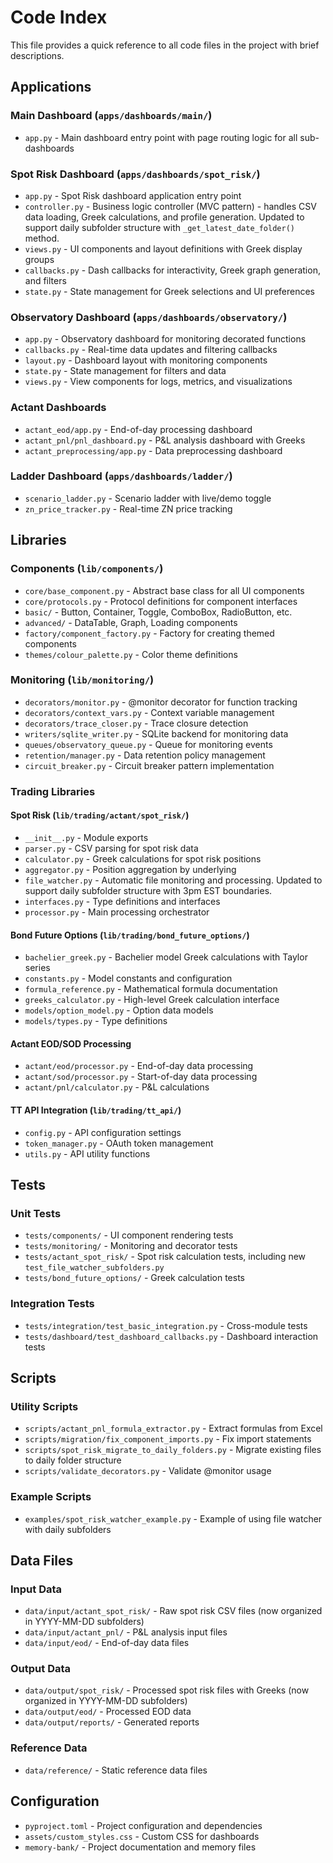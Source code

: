 # Code Index

This file provides a quick reference to all code files in the project with brief descriptions.

## Applications

### Main Dashboard (`apps/dashboards/main/`)
- `app.py` - Main dashboard entry point with page routing logic for all sub-dashboards

### Spot Risk Dashboard (`apps/dashboards/spot_risk/`)
- `app.py` - Spot Risk dashboard application entry point
- `controller.py` - Business logic controller (MVC pattern) - handles CSV data loading, Greek calculations, and profile generation. Updated to support daily subfolder structure with `_get_latest_date_folder()` method.
- `views.py` - UI components and layout definitions with Greek display groups
- `callbacks.py` - Dash callbacks for interactivity, Greek graph generation, and filters
- `state.py` - State management for Greek selections and UI preferences

### Observatory Dashboard (`apps/dashboards/observatory/`)
- `app.py` - Observatory dashboard for monitoring decorated functions
- `callbacks.py` - Real-time data updates and filtering callbacks
- `layout.py` - Dashboard layout with monitoring components
- `state.py` - State management for filters and data
- `views.py` - View components for logs, metrics, and visualizations

### Actant Dashboards
- `actant_eod/app.py` - End-of-day processing dashboard
- `actant_pnl/pnl_dashboard.py` - P&L analysis dashboard with Greeks
- `actant_preprocessing/app.py` - Data preprocessing dashboard

### Ladder Dashboard (`apps/dashboards/ladder/`)
- `scenario_ladder.py` - Scenario ladder with live/demo toggle
- `zn_price_tracker.py` - Real-time ZN price tracking

## Libraries

### Components (`lib/components/`)
- `core/base_component.py` - Abstract base class for all UI components
- `core/protocols.py` - Protocol definitions for component interfaces
- `basic/` - Button, Container, Toggle, ComboBox, RadioButton, etc.
- `advanced/` - DataTable, Graph, Loading components
- `factory/component_factory.py` - Factory for creating themed components
- `themes/colour_palette.py` - Color theme definitions

### Monitoring (`lib/monitoring/`)
- `decorators/monitor.py` - @monitor decorator for function tracking
- `decorators/context_vars.py` - Context variable management
- `decorators/trace_closer.py` - Trace closure detection
- `writers/sqlite_writer.py` - SQLite backend for monitoring data
- `queues/observatory_queue.py` - Queue for monitoring events
- `retention/manager.py` - Data retention policy management
- `circuit_breaker.py` - Circuit breaker pattern implementation

### Trading Libraries

#### Spot Risk (`lib/trading/actant/spot_risk/`)
- `__init__.py` - Module exports
- `parser.py` - CSV parsing for spot risk data
- `calculator.py` - Greek calculations for spot risk positions
- `aggregator.py` - Position aggregation by underlying
- `file_watcher.py` - Automatic file monitoring and processing. Updated to support daily subfolder structure with 3pm EST boundaries.
- `interfaces.py` - Type definitions and interfaces
- `processor.py` - Main processing orchestrator

#### Bond Future Options (`lib/trading/bond_future_options/`)
- `bachelier_greek.py` - Bachelier model Greek calculations with Taylor series
- `constants.py` - Model constants and configuration
- `formula_reference.py` - Mathematical formula documentation
- `greeks_calculator.py` - High-level Greek calculation interface
- `models/option_model.py` - Option data models
- `models/types.py` - Type definitions

#### Actant EOD/SOD Processing
- `actant/eod/processor.py` - End-of-day data processing
- `actant/sod/processor.py` - Start-of-day data processing
- `actant/pnl/calculator.py` - P&L calculations

#### TT API Integration (`lib/trading/tt_api/`)
- `config.py` - API configuration settings
- `token_manager.py` - OAuth token management
- `utils.py` - API utility functions

## Tests

### Unit Tests
- `tests/components/` - UI component rendering tests
- `tests/monitoring/` - Monitoring and decorator tests
- `tests/actant_spot_risk/` - Spot risk calculation tests, including new `test_file_watcher_subfolders.py`
- `tests/bond_future_options/` - Greek calculation tests

### Integration Tests
- `tests/integration/test_basic_integration.py` - Cross-module tests
- `tests/dashboard/test_dashboard_callbacks.py` - Dashboard interaction tests

## Scripts

### Utility Scripts
- `scripts/actant_pnl_formula_extractor.py` - Extract formulas from Excel
- `scripts/migration/fix_component_imports.py` - Fix import statements
- `scripts/spot_risk_migrate_to_daily_folders.py` - Migrate existing files to daily folder structure
- `scripts/validate_decorators.py` - Validate @monitor usage

### Example Scripts
- `examples/spot_risk_watcher_example.py` - Example of using file watcher with daily subfolders

## Data Files

### Input Data
- `data/input/actant_spot_risk/` - Raw spot risk CSV files (now organized in YYYY-MM-DD subfolders)
- `data/input/actant_pnl/` - P&L analysis input files
- `data/input/eod/` - End-of-day data files

### Output Data
- `data/output/spot_risk/` - Processed spot risk files with Greeks (now organized in YYYY-MM-DD subfolders)
- `data/output/eod/` - Processed EOD data
- `data/output/reports/` - Generated reports

### Reference Data
- `data/reference/` - Static reference data files

## Configuration

- `pyproject.toml` - Project configuration and dependencies
- `assets/custom_styles.css` - Custom CSS for dashboards
- `memory-bank/` - Project documentation and memory files
